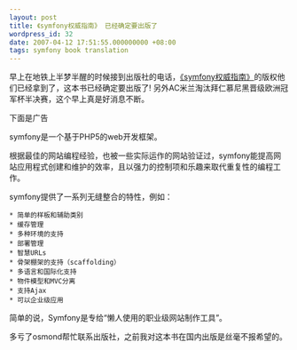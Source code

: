 ```yaml
---
layout: post
title: 《symfony权威指南》 已经确定要出版了
wordpress_id: 32
date: 2007-04-12 17:51:55.000000000 +08:00
tags: symfony book translation
---
```

早上在地铁上半梦半醒的时候接到出版社的电话，<a href="http://www.symfony-project.cn/book/start">《symfony权威指南》</a>的版权他们已经拿到了，这本书已经确定要出版了! 另外AC米兰淘汰拜仁慕尼黑晋级欧洲冠军杯半决赛，这个早上真是好消息不断。

下面是广告

symfony是一个基于PHP5的web开发框架。

根据最佳的网站编程经验，也被一些实际运作的网站验证过，symfony能提高网站应用程式创建和维护的效率，且以强力的控制项和乐趣来取代重复性的编程工作。

symfony提供了一系列无缝整合的特性，例如：

    * 简单的样板和辅助类别
    * 缓存管理
    * 多种环境的支持
    * 部署管理
    * 智慧URLs
    * 骨架棚架的支持（scaffolding）
    * 多语言和国际化支持
    * 物件模型和MVC分离
    * 支持Ajax
    * 可以企业级应用 

简单的说，Symfony是专给“懒人使用的职业级网站制作工具”。 

多亏了osmond帮忙联系出版社，之前我对这本书在国内出版是丝毫不报希望的。

